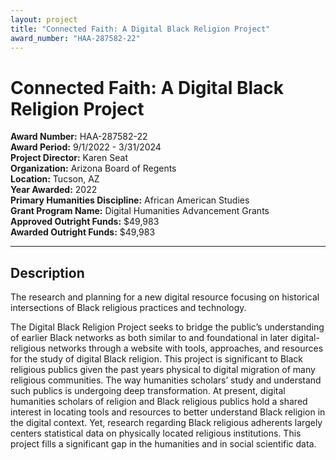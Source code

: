 ```yaml
---
layout: project
title: "Connected Faith: A Digital Black Religion Project"
award_number: "HAA-287582-22"
---
```



# Connected Faith: A Digital Black Religion Project

**Award Number:** HAA-287582-22  
**Award Period:** 9/1/2022 - 3/31/2024  
**Project Director:** Karen  Seat  
**Organization:** Arizona Board of Regents  
**Location:** Tucson, AZ  
**Year Awarded:** 2022  
**Primary Humanities Discipline:** African American Studies  
**Grant Program Name:** Digital Humanities Advancement Grants  
**Approved Outright Funds:** $49,983  
**Awarded Outright Funds:** $49,983  

---

## Description

<p>The research and planning for a new digital resource focusing on historical intersections of Black religious practices and technology.</p>
<p>The Digital Black Religion Project seeks to bridge the public’s understanding of earlier Black networks as both similar to and foundational in later digital-religious networks through a website with tools, approaches, and resources for the study of digital Black religion. This project is significant to Black religious publics given the past years physical to digital migration of many religious communities.  The way humanities scholars’ study and understand such publics is undergoing deep transformation. At present, digital humanities scholars of religion and Black religious publics hold a shared interest in locating tools and resources to better understand Black religion in the digital context. Yet, research regarding Black religious adherents largely centers statistical data on physically located religious institutions. This project fills a significant gap in the humanities and in social scientific data.</p>
